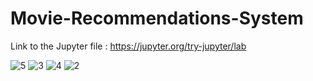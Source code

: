 # Movie-Recommendations-System

Link to the Jupyter file : https://jupyter.org/try-jupyter/lab 

![5](https://github.com/Disha152/Movie-Recommendations-System/assets/109867094/0dbe06f0-26a4-4151-b9c7-05a87d56220c)
![3](https://github.com/Disha152/Movie-Recommendations-System/assets/109867094/ac0249ed-9a25-4535-a424-5a51ae4cfe17)
![4](https://github.com/Disha152/Movie-Recommendations-System/assets/109867094/d116e1c2-b602-4575-9880-7a19c5636c3f)
![2](https://github.com/Disha152/Movie-Recommendations-System/assets/109867094/0279b41d-b1e9-4bae-94c0-515354564430)
